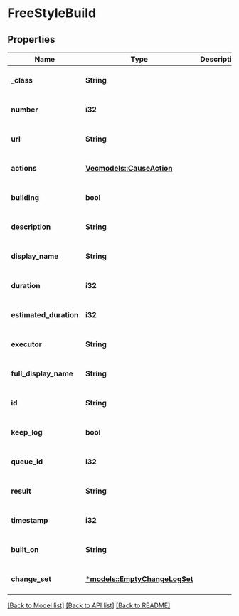 # FreeStyleBuild

## Properties
Name | Type | Description | Notes
------------ | ------------- | ------------- | -------------
**_class** | **String** |  | [optional] [default to None]
**number** | **i32** |  | [optional] [default to None]
**url** | **String** |  | [optional] [default to None]
**actions** | [**Vec<models::CauseAction>**](CauseAction.md) |  | [optional] [default to None]
**building** | **bool** |  | [optional] [default to None]
**description** | **String** |  | [optional] [default to None]
**display_name** | **String** |  | [optional] [default to None]
**duration** | **i32** |  | [optional] [default to None]
**estimated_duration** | **i32** |  | [optional] [default to None]
**executor** | **String** |  | [optional] [default to None]
**full_display_name** | **String** |  | [optional] [default to None]
**id** | **String** |  | [optional] [default to None]
**keep_log** | **bool** |  | [optional] [default to None]
**queue_id** | **i32** |  | [optional] [default to None]
**result** | **String** |  | [optional] [default to None]
**timestamp** | **i32** |  | [optional] [default to None]
**built_on** | **String** |  | [optional] [default to None]
**change_set** | [***models::EmptyChangeLogSet**](EmptyChangeLogSet.md) |  | [optional] [default to None]

[[Back to Model list]](../README.md#documentation-for-models) [[Back to API list]](../README.md#documentation-for-api-endpoints) [[Back to README]](../README.md)


